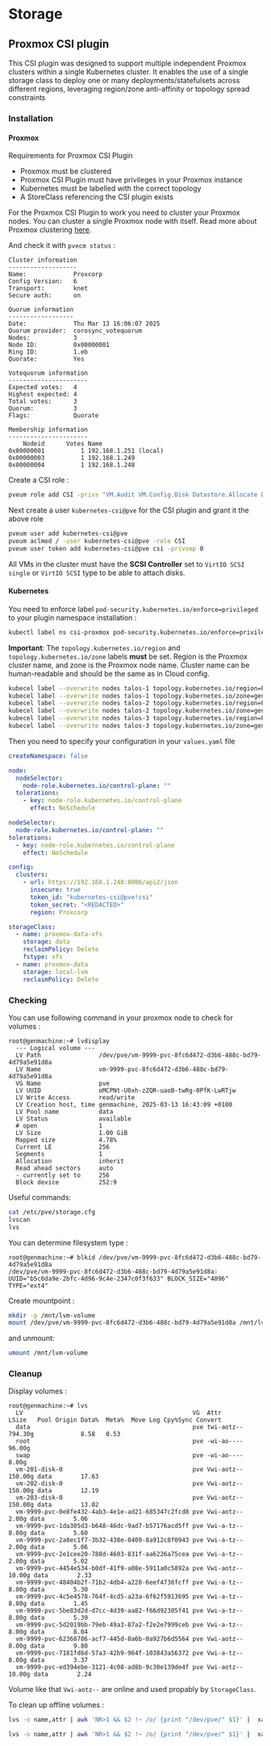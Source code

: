 # Storage

## Proxmox CSI plugin

This CSI plugin was designed to support multiple independent Proxmox clusters within a single Kubernetes cluster. It enables the use of a single storage class to deploy one or many deployments/statefulsets across different regions, leveraging region/zone anti-affinity or topology spread constraints

### Installation

#### Proxmox

Requirements for Proxmox CSI Plugin

- Proxmox must be clustered
- Proxmox CSI Plugin must have privileges in your Proxmox instance
- Kubernetes must be labelled with the correct topology
- A StoreClass referencing the CSI plugin exists

For the Proxmox CSI Plugin to work you need to cluster your Proxmox nodes.
You can cluster a single Proxmox node with itself.
Read more about Proxmox clustering [here](https://pve.proxmox.com/wiki/Cluster_Manager).

And check it with `pvecm status` :

```console
Cluster information
-------------------
Name:             Proxcorp
Config Version:   6
Transport:        knet
Secure auth:      on

Quorum information
------------------
Date:             Thu Mar 13 16:06:07 2025
Quorum provider:  corosync_votequorum
Nodes:            3
Node ID:          0x00000001
Ring ID:          1.eb
Quorate:          Yes

Votequorum information
----------------------
Expected votes:   4
Highest expected: 4
Total votes:      3
Quorum:           3
Flags:            Quorate

Membership information
----------------------
    Nodeid      Votes Name
0x00000001          1 192.168.1.251 (local)
0x00000003          1 192.168.1.249
0x00000004          1 192.168.1.248
```

Create a CSI role :

```bash
pveum role add CSI -privs "VM.Audit VM.Config.Disk Datastore.Allocate Datastore.AllocateSpace Datastore.Audit"
```

Next create a user `kubernetes-csi@pve` for the CSI plugin and grant it the above role

```bash
pveum user add kubernetes-csi@pve
pveum aclmod / -user kubernetes-csi@pve -role CSI
pveum user token add kubernetes-csi@pve csi -privsep 0
```

All VMs in the cluster must have the **SCSI Controller** set to `VirtIO SCSI single` or `VirtIO SCSI` type to be able to attach disks.

#### Kubernetes

You need to enforce label `pod-security.kubernetes.io/enforce=privileged` to your plugin namespace installation :

```bash
kubectl label ns csi-proxmox pod-security.kubernetes.io/enforce=privileged
```

**Important**: The `topology.kubernetes.io/region` and `topology.kubernetes.io/zone` labels **must** be set.
Region is the Proxmox cluster name, and zone is the Proxmox node name.
Cluster name can be human-readable and should be the same as in Cloud config.

```bash
kubecel label --overwrite nodes talos-1 topology.kubernetes.io/region=Proxcorp
kubecel label --overwrite nodes talos-1 topology.kubernetes.io/zone=genmachine
kubecel label --overwrite nodes talos-2 topology.kubernetes.io/region=Proxcorp
kubecel label --overwrite nodes talos-2 topology.kubernetes.io/zone=genmachine
kubecel label --overwrite nodes talos-3 topology.kubernetes.io/region=Proxcorp
kubecel label --overwrite nodes talos-3 topology.kubernetes.io/zone=genmachine
```

Then you need to specify your configuration in your `values.yaml` file

```yaml
createNamespace: false

node:
  nodeSelector:
    node-role.kubernetes.io/control-plane: ""
  tolerations:
    - key: node-role.kubernetes.io/control-plane
      effect: NoSchedule

nodeSelector:
  node-role.kubernetes.io/control-plane: ""
tolerations:
  - key: node-role.kubernetes.io/control-plane
    effect: NoSchedule

config:
  clusters:
    - url: https://192.168.1.248:8006/api2/json
      insecure: true
      token_id: "kubernetes-csi@pve!csi"
      token_secret: "<REDACTED>"
      region: Proxcorp

storageClass:
  - name: proxmox-data-xfs
    storage: data
    reclaimPolicy: Delete
    fstype: xfs
  - name: proxmox-data
    storage: local-lvm
    reclaimPolicy: Delete
```

### Checking

You can use following command in your proxmox node to check for volumes :

```console
root@genmachine:~# lvdisplay
  --- Logical volume ---
  LV Path                /dev/pve/vm-9999-pvc-8fc6d472-d3b6-488c-bd79-4d79a5e91d8a
  LV Name                vm-9999-pvc-8fc6d472-d3b6-488c-bd79-4d79a5e91d8a
  VG Name                pve
  LV UUID                oMCPNt-U0xh-zZQR-uaoB-twRg-0PfK-LwRTjw
  LV Write Access        read/write
  LV Creation host, time genmachine, 2025-03-13 16:43:09 +0100
  LV Pool name           data
  LV Status              available
  # open                 1
  LV Size                1.00 GiB
  Mapped size            4.78%
  Current LE             256
  Segments               1
  Allocation             inherit
  Read ahead sectors     auto
  - currently set to     256
  Block device           252:9
```

Useful commands:

```bash
cat /etc/pve/storage.cfg
lvscan
lvs
```

You can determine filesystem type :

```console
root@genmachine:~# blkid /dev/pve/vm-9999-pvc-8fc6d472-d3b6-488c-bd79-4d79a5e91d8a
/dev/pve/vm-9999-pvc-8fc6d472-d3b6-488c-bd79-4d79a5e91d8a: UUID="b5c6da9e-2bfc-4d96-9c4e-2347c0f3f633" BLOCK_SIZE="4096" TYPE="ext4"
```

Create mountpoint :

```bash
mkdir -p /mnt/lvm-volume
mount /dev/pve/vm-9999-pvc-8fc6d472-d3b6-488c-bd79-4d79a5e91d8a /mnt/lvm-volume
```

and unmount:

```bash
umount /mnt/lvm-volume
```

### Cleanup

Display volumes :

```console
root@genmachine:~# lvs
  LV                                               VG  Attr       LSize   Pool Origin Data%  Meta%  Move Log Cpy%Sync Convert
  data                                             pve twi-aotz-- 794.30g             8.58   0.53
  root                                             pve -wi-ao----  96.00g
  swap                                             pve -wi-ao----   8.00g
  vm-201-disk-0                                    pve Vwi-aotz-- 150.00g data        17.63
  vm-202-disk-0                                    pve Vwi-aotz-- 150.00g data        12.19
  vm-203-disk-0                                    pve Vwi-aotz-- 150.00g data        13.02
  vm-9999-pvc-0e8fe432-4ab3-4e1e-ad21-685347c2fcd8 pve Vwi-aotz--   2.00g data        5.06
  vm-9999-pvc-1da305d3-b648-46dc-9ad7-b57176acd5ff pve Vwi-a-tz--   8.00g data        5.60
  vm-9999-pvc-2a8ec1f7-3b32-438e-8409-8a912c8f0943 pve Vwi-a-tz--   2.00g data        5.06
  vm-9999-pvc-2e1cee20-788d-4603-831f-aa6226a75cea pve Vwi-a-tz--   2.00g data        5.02
  vm-9999-pvc-4454e534-b0df-41f9-a08e-5911a0c5892a pve Vwi-aotz--  10.00g data        2.33
  vm-9999-pvc-48404b2f-71b2-4db4-a228-6eef4736fcff pve Vwi-a-tz--   8.00g data        5.30
  vm-9999-pvc-4c5e4578-764f-4cd5-a23a-6f62f5913695 pve Vwi-a-tz--   8.00g data        1.45
  vm-9999-pvc-5be83d2d-d7cc-4d39-aa82-f66d92305f41 pve Vwi-a-tz--   8.00g data        5.39
  vm-9999-pvc-5d2019bb-79eb-49a3-87a2-f2e2e7999ceb pve Vwi-a-tz--   8.00g data        8.04
  vm-9999-pvc-62368786-acf7-445d-8a6b-0a927b6d5564 pve Vwi-aotz--   8.00g data        9.80
  vm-9999-pvc-7181fd6d-57a3-42b9-964f-103843a56372 pve Vwi-a-tz--   8.00g data        3.37
  vm-9999-pvc-ed394ebe-3121-4c08-ad8b-9c30e139de4f pve Vwi-aotz--  10.00g data        2.24
```

Volume like that `Vwi-aotz--` are online and used propably by `StorageClass`.

To clean up offline volumes :

```bash
lvs -o name,attr | awk 'NR>1 && $2 !~ /o/ {print "/dev/pve/" $1}' |  xargs -n 1 lvchange -an
```

```bash
lvs -o name,attr | awk 'NR>1 && $2 !~ /o/ {print "/dev/pve/" $1}' |  xargs -n 1 lvremove
```
